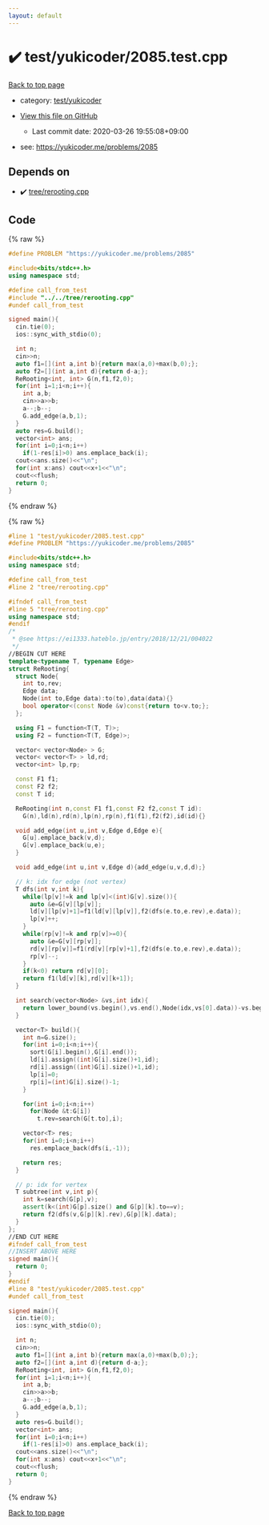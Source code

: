 ```yaml
---
layout: default
---
```


<!-- mathjax config similar to math.stackexchange -->
<script type="text/javascript" async
  src="https://cdnjs.cloudflare.com/ajax/libs/mathjax/2.7.5/MathJax.js?config=TeX-MML-AM_CHTML">
</script>
<script type="text/x-mathjax-config">
  MathJax.Hub.Config({
    TeX: { equationNumbers: { autoNumber: "AMS" }},
    tex2jax: {
      inlineMath: [ ['$','$'] ],
      processEscapes: true
    },
    "HTML-CSS": { matchFontHeight: false },
    displayAlign: "left",
    displayIndent: "2em"
  });
</script>

<script type="text/javascript" src="https://cdnjs.cloudflare.com/ajax/libs/jquery/3.4.1/jquery.min.js"></script>
<script src="https://cdn.jsdelivr.net/npm/jquery-balloon-js@1.1.2/jquery.balloon.min.js" integrity="sha256-ZEYs9VrgAeNuPvs15E39OsyOJaIkXEEt10fzxJ20+2I=" crossorigin="anonymous"></script>
<script type="text/javascript" src="../../../assets/js/copy-button.js"></script>
<link rel="stylesheet" href="../../../assets/css/copy-button.css" />


# :heavy_check_mark: test/yukicoder/2085.test.cpp

<a href="../../../index.html">Back to top page</a>

* category: <a href="../../../index.html#de60e5ba474ac43bf7562c10f5977e2d">test/yukicoder</a>
* <a href="{{ site.github.repository_url }}/blob/master/test/yukicoder/2085.test.cpp">View this file on GitHub</a>
    - Last commit date: 2020-03-26 19:55:08+09:00


* see: <a href="https://yukicoder.me/problems/2085">https://yukicoder.me/problems/2085</a>


## Depends on

* :heavy_check_mark: <a href="../../../library/tree/rerooting.cpp.html">tree/rerooting.cpp</a>


## Code

<a id="unbundled"></a>
{% raw %}
```cpp
#define PROBLEM "https://yukicoder.me/problems/2085"

#include<bits/stdc++.h>
using namespace std;

#define call_from_test
#include "../../tree/rerooting.cpp"
#undef call_from_test

signed main(){
  cin.tie(0);
  ios::sync_with_stdio(0);

  int n;
  cin>>n;
  auto f1=[](int a,int b){return max(a,0)+max(b,0);};
  auto f2=[](int a,int d){return d-a;};
  ReRooting<int, int> G(n,f1,f2,0);
  for(int i=1;i<n;i++){
    int a,b;
    cin>>a>>b;
    a--;b--;
    G.add_edge(a,b,1);
  }
  auto res=G.build();
  vector<int> ans;
  for(int i=0;i<n;i++)
    if(1-res[i]>0) ans.emplace_back(i);
  cout<<ans.size()<<"\n";
  for(int x:ans) cout<<x+1<<"\n";
  cout<<flush;
  return 0;
}

```
{% endraw %}

<a id="bundled"></a>
{% raw %}
```cpp
#line 1 "test/yukicoder/2085.test.cpp"
#define PROBLEM "https://yukicoder.me/problems/2085"

#include<bits/stdc++.h>
using namespace std;

#define call_from_test
#line 2 "tree/rerooting.cpp"

#ifndef call_from_test
#line 5 "tree/rerooting.cpp"
using namespace std;
#endif
/*
 * @see https://ei1333.hateblo.jp/entry/2018/12/21/004022
 */
//BEGIN CUT HERE
template<typename T, typename Edge>
struct ReRooting{
  struct Node{
    int to,rev;
    Edge data;
    Node(int to,Edge data):to(to),data(data){}
    bool operator<(const Node &v)const{return to<v.to;};
  };

  using F1 = function<T(T, T)>;
  using F2 = function<T(T, Edge)>;

  vector< vector<Node> > G;
  vector< vector<T> > ld,rd;
  vector<int> lp,rp;

  const F1 f1;
  const F2 f2;
  const T id;

  ReRooting(int n,const F1 f1,const F2 f2,const T id):
    G(n),ld(n),rd(n),lp(n),rp(n),f1(f1),f2(f2),id(id){}

  void add_edge(int u,int v,Edge d,Edge e){
    G[u].emplace_back(v,d);
    G[v].emplace_back(u,e);
  }

  void add_edge(int u,int v,Edge d){add_edge(u,v,d,d);}

  // k: idx for edge (not vertex)
  T dfs(int v,int k){
    while(lp[v]!=k and lp[v]<(int)G[v].size()){
      auto &e=G[v][lp[v]];
      ld[v][lp[v]+1]=f1(ld[v][lp[v]],f2(dfs(e.to,e.rev),e.data));
      lp[v]++;
    }
    while(rp[v]!=k and rp[v]>=0){
      auto &e=G[v][rp[v]];
      rd[v][rp[v]]=f1(rd[v][rp[v]+1],f2(dfs(e.to,e.rev),e.data));
      rp[v]--;
    }
    if(k<0) return rd[v][0];
    return f1(ld[v][k],rd[v][k+1]);
  }

  int search(vector<Node> &vs,int idx){
    return lower_bound(vs.begin(),vs.end(),Node(idx,vs[0].data))-vs.begin();
  }

  vector<T> build(){
    int n=G.size();
    for(int i=0;i<n;i++){
      sort(G[i].begin(),G[i].end());
      ld[i].assign((int)G[i].size()+1,id);
      rd[i].assign((int)G[i].size()+1,id);
      lp[i]=0;
      rp[i]=(int)G[i].size()-1;
    }

    for(int i=0;i<n;i++)
      for(Node &t:G[i])
        t.rev=search(G[t.to],i);

    vector<T> res;
    for(int i=0;i<n;i++)
      res.emplace_back(dfs(i,-1));

    return res;
  }

  // p: idx for vertex
  T subtree(int v,int p){
    int k=search(G[p],v);
    assert(k<(int)G[p].size() and G[p][k].to==v);
    return f2(dfs(v,G[p][k].rev),G[p][k].data);
  }
};
//END CUT HERE
#ifndef call_from_test
//INSERT ABOVE HERE
signed main(){
  return 0;
}
#endif
#line 8 "test/yukicoder/2085.test.cpp"
#undef call_from_test

signed main(){
  cin.tie(0);
  ios::sync_with_stdio(0);

  int n;
  cin>>n;
  auto f1=[](int a,int b){return max(a,0)+max(b,0);};
  auto f2=[](int a,int d){return d-a;};
  ReRooting<int, int> G(n,f1,f2,0);
  for(int i=1;i<n;i++){
    int a,b;
    cin>>a>>b;
    a--;b--;
    G.add_edge(a,b,1);
  }
  auto res=G.build();
  vector<int> ans;
  for(int i=0;i<n;i++)
    if(1-res[i]>0) ans.emplace_back(i);
  cout<<ans.size()<<"\n";
  for(int x:ans) cout<<x+1<<"\n";
  cout<<flush;
  return 0;
}

```
{% endraw %}

<a href="../../../index.html">Back to top page</a>

